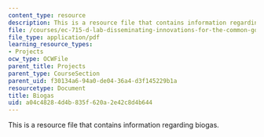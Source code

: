 ```yaml
---
content_type: resource
description: This is a resource file that contains information regarding biogas.
file: /courses/ec-715-d-lab-disseminating-innovations-for-the-common-good-spring-2007/a04c48284d4b835f620a2e42c8d4b644_MITEC_715S07_biogas.pdf
file_type: application/pdf
learning_resource_types:
- Projects
ocw_type: OCWFile
parent_title: Projects
parent_type: CourseSection
parent_uid: f30134a6-94a0-de04-36a4-d3f145229b1a
resourcetype: Document
title: Biogas
uid: a04c4828-4d4b-835f-620a-2e42c8d4b644
---
```

This is a resource file that contains information regarding biogas.

